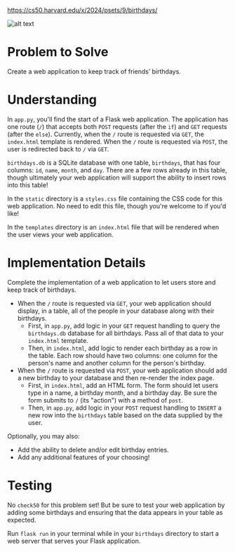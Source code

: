 https://cs50.harvard.edu/x/2024/psets/9/birthdays/

![alt text](https://cs50.harvard.edu/x/2024/psets/9/birthdays/birthdays.png)


# Problem to Solve
Create a web application to keep track of friends’ birthdays.


# Understanding
In `app.py`, you'll find the start of a Flask web application. The application has one route (`/`) that accepts both `POST` requests (after the `if`) and `GET` requests (after the `else`). Currently, when the `/` route is requested via `GET`, the `index.html` template is rendered. When the `/` route is requested via `POST`, the user is redirected back to `/` via `GET`.

`birthdays.db` is a SQLite database with one table, `birthdays`, that has four columns: `id`, `name`, `month`, and `day`. There are a few rows already in this table, though ultimately your web application will support the ability to insert rows into this table!

In the `static` directory is a `styles.css` file containing the CSS code for this web application. No need to edit this file, though you're welcome to if you'd like!

In the `templates` directory is an `index.html` file that will be rendered when the user views your web application.


# Implementation Details
Complete the implementation of a web application to let users store and keep track of birthdays.

-   When the `/` route is requested via `GET`, your web application should display, in a table, all of the people in your database along with their birthdays.
    -   First, in `app.py`, add logic in your `GET` request handling to query the `birthdays.db` database for all birthdays. Pass all of that data to your `index.html` template.
    -   Then, in `index.html`, add logic to render each birthday as a row in the table. Each row should have two columns: one column for the person's name and another column for the person's birthday.
-   When the `/` route is requested via `POST`, your web application should add a new birthday to your database and then re-render the index page.
    -   First, in `index.html`, add an HTML form. The form should let users type in a name, a birthday month, and a birthday day. Be sure the form submits to `/` (its "action") with a method of `post`.
    -   Then, in `app.py`, add logic in your `POST` request handling to `INSERT` a new row into the `birthdays` table based on the data supplied by the user.

Optionally, you may also:

-   Add the ability to delete and/or edit birthday entries.
-   Add any additional features of your choosing!


# Testing
No `check50` for this problem set! But be sure to test your web application by adding some birthdays and ensuring that the data appears in your table as expected.

Run `flask run` in your terminal while in your `birthdays` directory to start a web server that serves your Flask application.
